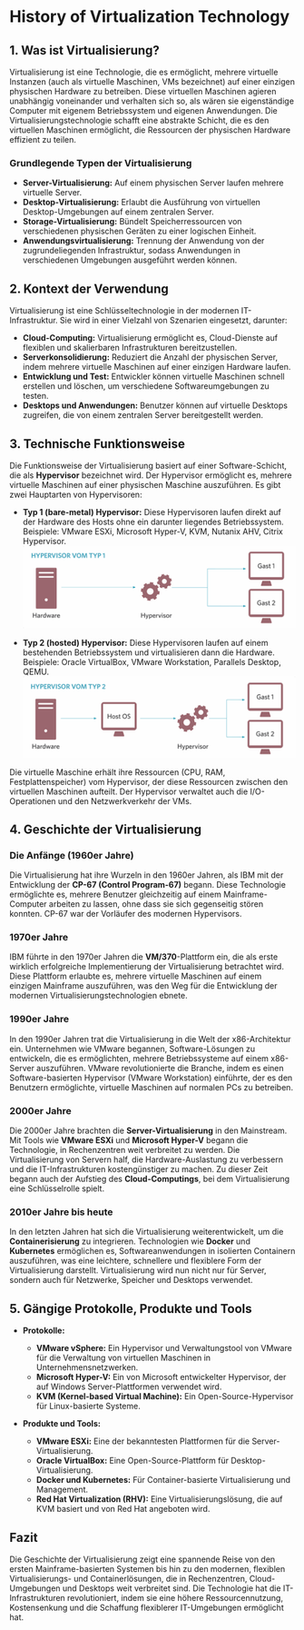 # History of Virtualization Technology

## 1. Was ist Virtualisierung?

Virtualisierung ist eine Technologie, die es ermöglicht, mehrere virtuelle Instanzen (auch als virtuelle Maschinen, VMs bezeichnet) auf einer einzigen physischen Hardware zu betreiben. Diese virtuellen Maschinen agieren unabhängig voneinander und verhalten sich so, als wären sie eigenständige Computer mit eigenem Betriebssystem und eigenen Anwendungen. Die Virtualisierungstechnologie schafft eine abstrakte Schicht, die es den virtuellen Maschinen ermöglicht, die Ressourcen der physischen Hardware effizient zu teilen.

### Grundlegende Typen der Virtualisierung
- **Server-Virtualisierung:** Auf einem physischen Server laufen mehrere virtuelle Server.
- **Desktop-Virtualisierung:** Erlaubt die Ausführung von virtuellen Desktop-Umgebungen auf einem zentralen Server.
- **Storage-Virtualisierung:** Bündelt Speicherressourcen von verschiedenen physischen Geräten zu einer logischen Einheit.
- **Anwendungsvirtualisierung:** Trennung der Anwendung von der zugrundeliegenden Infrastruktur, sodass Anwendungen in verschiedenen Umgebungen ausgeführt werden können.

## 2. Kontext der Verwendung

Virtualisierung ist eine Schlüsseltechnologie in der modernen IT-Infrastruktur. Sie wird in einer Vielzahl von Szenarien eingesetzt, darunter:

- **Cloud-Computing:** Virtualisierung ermöglicht es, Cloud-Dienste auf flexiblen und skalierbaren Infrastrukturen bereitzustellen.
- **Serverkonsolidierung:** Reduziert die Anzahl der physischen Server, indem mehrere virtuelle Maschinen auf einer einzigen Hardware laufen.
- **Entwicklung und Test:** Entwickler können virtuelle Maschinen schnell erstellen und löschen, um verschiedene Softwareumgebungen zu testen.
- **Desktops und Anwendungen:** Benutzer können auf virtuelle Desktops zugreifen, die von einem zentralen Server bereitgestellt werden.

## 3. Technische Funktionsweise

Die Funktionsweise der Virtualisierung basiert auf einer Software-Schicht, die als **Hypervisor** bezeichnet wird. Der Hypervisor ermöglicht es, mehrere virtuelle Maschinen auf einer physischen Maschine auszuführen. Es gibt zwei Hauptarten von Hypervisoren:

- **Typ 1 (bare-metal) Hypervisor:** Diese Hypervisoren laufen direkt auf der Hardware des Hosts ohne ein darunter liegendes Betriebssystem. Beispiele: VMware ESXi, Microsoft Hyper-V, KVM, Nutanix AHV, Citrix Hypervisor.
![Hypervisor_Typ-1](assets/Hypervisor_Typ-1.png)

- **Typ 2 (hosted) Hypervisor:** Diese Hypervisoren laufen auf einem bestehenden Betriebssystem und virtualisieren dann die Hardware. Beispiele: Oracle VirtualBox, VMware Workstation, Parallels Desktop, QEMU.
![Hypervisor_Typ-2](assets/Hypervisor_Typ-2.png)

Die virtuelle Maschine erhält ihre Ressourcen (CPU, RAM, Festplattenspeicher) vom Hypervisor, der diese Ressourcen zwischen den virtuellen Maschinen aufteilt. Der Hypervisor verwaltet auch die I/O-Operationen und den Netzwerkverkehr der VMs.

## 4. Geschichte der Virtualisierung

### Die Anfänge (1960er Jahre)
Die Virtualisierung hat ihre Wurzeln in den 1960er Jahren, als IBM mit der Entwicklung der **CP-67 (Control Program-67)** begann. Diese Technologie ermöglichte es, mehrere Benutzer gleichzeitig auf einem Mainframe-Computer arbeiten zu lassen, ohne dass sie sich gegenseitig stören konnten. CP-67 war der Vorläufer des modernen Hypervisors.

### 1970er Jahre
IBM führte in den 1970er Jahren die **VM/370**-Plattform ein, die als erste wirklich erfolgreiche Implementierung der Virtualisierung betrachtet wird. Diese Plattform erlaubte es, mehrere virtuelle Maschinen auf einem einzigen Mainframe auszuführen, was den Weg für die Entwicklung der modernen Virtualisierungstechnologien ebnete.

### 1990er Jahre
In den 1990er Jahren trat die Virtualisierung in die Welt der x86-Architektur ein. Unternehmen wie VMware begannen, Software-Lösungen zu entwickeln, die es ermöglichten, mehrere Betriebssysteme auf einem x86-Server auszuführen. VMware revolutionierte die Branche, indem es einen Software-basierten Hypervisor (VMware Workstation) einführte, der es den Benutzern ermöglichte, virtuelle Maschinen auf normalen PCs zu betreiben.

### 2000er Jahre
Die 2000er Jahre brachten die **Server-Virtualisierung** in den Mainstream. Mit Tools wie **VMware ESXi** und **Microsoft Hyper-V** begann die Technologie, in Rechenzentren weit verbreitet zu werden. Die Virtualisierung von Servern half, die Hardware-Auslastung zu verbessern und die IT-Infrastrukturen kostengünstiger zu machen. Zu dieser Zeit begann auch der Aufstieg des **Cloud-Computings**, bei dem Virtualisierung eine Schlüsselrolle spielt.

### 2010er Jahre bis heute
In den letzten Jahren hat sich die Virtualisierung weiterentwickelt, um die **Containerisierung** zu integrieren. Technologien wie **Docker** und **Kubernetes** ermöglichen es, Softwareanwendungen in isolierten Containern auszuführen, was eine leichtere, schnellere und flexiblere Form der Virtualisierung darstellt. Virtualisierung wird nun nicht nur für Server, sondern auch für Netzwerke, Speicher und Desktops verwendet.

## 5. Gängige Protokolle, Produkte und Tools

- **Protokolle:**
  - **VMware vSphere:** Ein Hypervisor und Verwaltungstool von VMware für die Verwaltung von virtuellen Maschinen in Unternehmensnetzwerken.
  - **Microsoft Hyper-V:** Ein von Microsoft entwickelter Hypervisor, der auf Windows Server-Plattformen verwendet wird.
  - **KVM (Kernel-based Virtual Machine):** Ein Open-Source-Hypervisor für Linux-basierte Systeme.

- **Produkte und Tools:**
  - **VMware ESXi:** Eine der bekanntesten Plattformen für die Server-Virtualisierung.
  - **Oracle VirtualBox:** Eine Open-Source-Plattform für Desktop-Virtualisierung.
  - **Docker und Kubernetes:** Für Container-basierte Virtualisierung und Management.
  - **Red Hat Virtualization (RHV):** Eine Virtualisierungslösung, die auf KVM basiert und von Red Hat angeboten wird.

## Fazit

Die Geschichte der Virtualisierung zeigt eine spannende Reise von den ersten Mainframe-basierten Systemen bis hin zu den modernen, flexiblen Virtualisierungs- und Containerlösungen, die in Rechenzentren, Cloud-Umgebungen und Desktops weit verbreitet sind. Die Technologie hat die IT-Infrastrukturen revolutioniert, indem sie eine höhere Ressourcennutzung, Kostensenkung und die Schaffung flexiblerer IT-Umgebungen ermöglicht hat.


